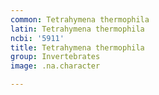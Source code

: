 ```yaml
---
common: Tetrahymena thermophila
latin: Tetrahymena thermophila
ncbi: '5911'
title: Tetrahymena thermophila
group: Invertebrates
image: .na.character

---
```

